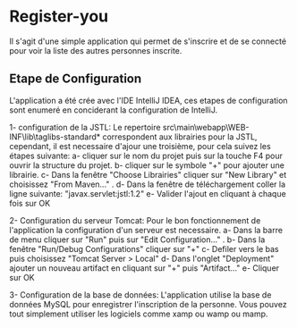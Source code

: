 # Register-you
Il s'agit d'une simple application qui permet de s'inscrire et de se connecté pour voir la liste des autres personnes inscrite.

## Etape de Configuration

L'application a été crée avec l'IDE IntelliJ IDEA, ces etapes de configuration sont enumeré en conciderant la configuration de IntelliJ.

1- configuration de la JSTL: 
Le repertoire src\main\webapp\WEB-INF\lib\taglibs-standard* correspondent aux librairies pour la JSTL, cependant, il est necessaire d'ajour une troisième, pour cela suivez les étapes suivante:
    a- cliquer sur le nom du projet puis sur la touche F4 pour ouvrir la structure du projet.
    b- cliquer sur le symbole "+" pour ajouter une librairie.
    c- Dans la fenêtre "Choose Librairies" cliquer sur "New Library" et choisissez "From Maven..." .
    d- Dans la fenêtre de téléchargement coller la ligne suivante: "javax.servlet:jstl:1.2"
    e- Valider l'ajout en cliquant à chaque fois sur OK

2- Configuration du serveur Tomcat:
Pour le bon fonctionnement de l'application la configuration d'un serveur est necessaire.
    a- Dans la barre de menu cliquer sur "Run" puis sur "Edit Configuration..." .
    b- Dans la fenêtre "Run/Debug Configurations" cliquer sur "+"
    c- Defiler vers le bas puis choisissez "Tomcat Server > Local"
    d- Dans l'onglet "Deployment" ajouter un nouveau artifact en cliquant sur "+" puis "Artifact..."
    e- Cliquer sur OK

3- Configuration de la base de données:
L'application utilise la base de données MySQL pour enregistrer l'inscription de la personne.
Vous pouvez tout simplement utiliser les logiciels comme xamp ou wamp ou mamp.